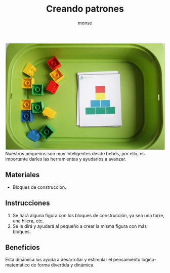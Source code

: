 ﻿---
layout: post
title:  "Creando patrones"
tags: [logica]
categories: [bebes, actividad]
author: monse
image: /assets/posts/2020-07-22-patronesbloques.jpeg
hidden: true
---
![Actividad de patrones](/assets/posts/2020-07-22-patronesbloques.jpeg)<br/>
Nuestros pequeños son muy inteligentes desde bebés, por ello, es importante darles las herramientas y ayudarlos a avanzar. 

## Materiales 
- Bloques de construcción. 

## Instrucciones
1. Se hará alguna figura con los bloques de construcción, ya sea una torre, una hilera, etc.
2. Se le dirá y ayudará al pequeño a crear la misma figura con más bloques. 

## Beneficios
Esta dinámica los ayuda a desarrollar y estimular el pensamiento lógico-matemático de forma divertida y dinámica.  